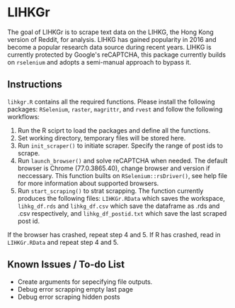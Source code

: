 # LIHKGr
The goal of LIHKGr is to scrape text data on the LIHKG, the Hong Kong version of Reddit, for analysis. LIHKG has gained popularity in 2016 and become a popular research data source during recent years. LIHKG is currently protected by Google's reCAPTCHA, this package currently builds on `rselenium` and adopts a semi-manual approach to bypass it.

## Instructions
`lihkgr.R` contains all the required functions. Please install the following packages: `RSelenium`, `raster`, `magrittr`, and `rvest` and follow the following workflows: 

1. Run the R sciprt to load the packages and define all the functions.
2. Set working directory, temporary files will be stored here.
3. Run `init_scraper()` to initiate scraper. Specify the range of post ids to scrape.
4. Run `launch_browser()` and solve reCAPTCHA when needed. The default browser is Chrome (77.0.3865.40), change browser and version if neccessary. This function builts on `RSelenium::rsDriver()`, see help file for more information about supported browsers.
5. Run `start_scraping()` to strat scrapping. The function currently produces the following files: `LIHKGr.RData` which saves the workspace, `lihkg_df.rds` and `lihkg_df.csv` which save the dataframe as .rds and .csv respectively, and `lihkg_df_postid.txt` which save the last scraped post id.

If the browser has crashed, repeat step 4 and 5. If R has crashed, read in `LIHKGr.RData` and repeat step 4 and 5.

## Known Issues / To-do List

* Create arguments for sepecifying file outputs.
* Debug error scrapping empty last page
* Debug error scraping hidden posts
